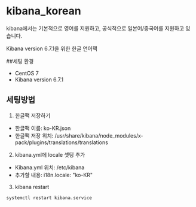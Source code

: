 # kibana_korean

kibana에서는 기본적으로 영어를 지원하고, 공식적으로 일본어/중국어를 지원하고 있습니다.

Kibana version 6.7.1을 위한 한글 언어팩

##세팅 환경
* CentOS 7
* Kibana version 6.7.1

## 세팅방법
1) 한글팩 저장하기
* 한글팩 이름: ko-KR.json
* 한글팩 저장 위치: /usr/share/kibana/node_modules/x-pack/plugins/translations/translations

2) kibana.yml에 locale 셋팅 추가
* Kibana.yml 위치: /etc/kibana
* 추가할 내용: i18n.locale: "ko-KR"

3) kibana restart
```
systemctl restart kibana.service
```
